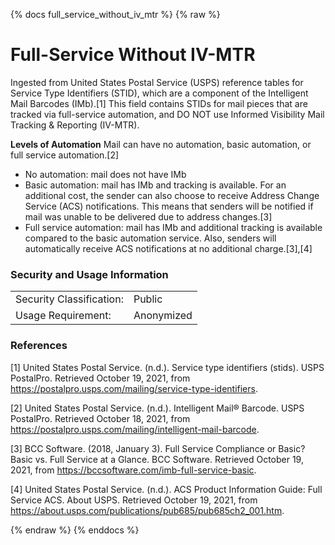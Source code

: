 {% docs full_service_without_iv_mtr %}
{% raw %}

<a name="full_service_without_iv_mtr"></a>
# Full-Service Without IV-MTR
Ingested from United States Postal Service (USPS) reference tables for Service Type Identifiers (STID),
which are a component of the Intelligent Mail Barcodes (IMb).[1] This field contains STIDs for mail
pieces that are tracked via full-service automation, and DO NOT use Informed Visibility Mail Tracking & 
Reporting (IV-MTR).

**Levels of Automation**
Mail can have no automation, basic automation, or full service automation.[2]
* No automation: mail does not have IMb
* Basic automation: mail has IMb and tracking is available. For an additional cost, the sender can 
also choose to receive Address Change Service (ACS) notifications. This means that senders will be
notified if mail was unable to be delivered due to address changes.[3]
* Full service automation: mail has IMb and additional tracking is available compared to the basic
automation service. Also, senders will automatically receive ACS notifications at no additional
charge.[3],[4]

### Security and Usage Information
|    |    |
|---|---|
|Security Classification:| Public |
|Usage Requirement:| Anonymized |

### References
[1] United States Postal Service. (n.d.). Service type identifiers (stids).
USPS PostalPro. Retrieved October 19, 2021, from
<https://postalpro.usps.com/mailing/service-type-identifiers>. 


[2] United States Postal Service. (n.d.). Intelligent Mail® Barcode. USPS PostalPro. 
Retrieved October 18, 2021, from
<https://postalpro.usps.com/mailing/intelligent-mail-barcode>.


[3] BCC Software. (2018, January 3). Full Service Compliance or Basic? Basic vs. Full
Service at a Glance. BCC Software. Retrieved October 19, 2021, from 
<https://bccsoftware.com/imb-full-service-basic>.


[4] United States Postal Service. (n.d.). ACS Product Information Guide: Full Service
ACS. About USPS. Retrieved October 19, 2021, from
<https://about.usps.com/publications/pub685/pub685ch2_001.htm>.

{% endraw %}
{% enddocs %}
